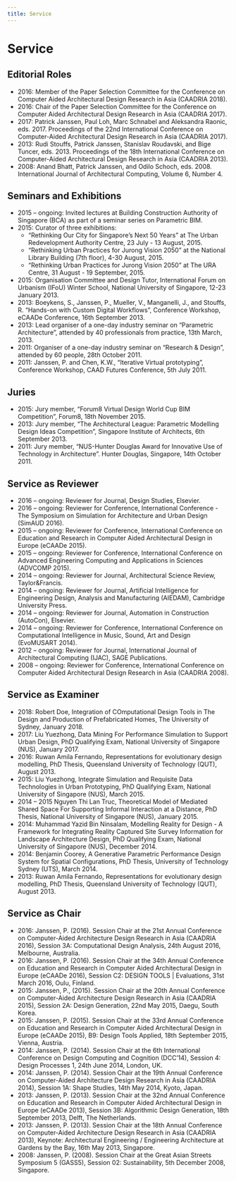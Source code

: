 ```yaml
---
title: Service
---
```

# Service

## Editorial Roles

- 2016: Member of the Paper Selection Committee for the Conference on Computer Aided Architectural Design Research in Asia (CAADRIA 2018).
- 2016: Chair of the Paper Selection Committee for the Conference on Computer Aided Architectural Design Research in Asia (CAADRIA 2017).
- 2017: Patrick Janssen, Paul Loh, Marc Schnabel and Aleksandra Raonic, eds. 2017. Proceedings of the 22nd International Conference on Computer-Aided Architectural Design Research in Asia (CAADRIA 2017).
- 2013: Rudi Stouffs, Patrick Janssen, Stanislav Roudavski, and Bige Tuncer, eds. 2013. Proceedings of the 18th International Conference on Computer-Aided Architectural Design Research in Asia (CAADRIA 2013).
- 2008: Anand Bhatt, Patrick Janssen, and Odilo Schoch, eds. 2008. International Journal of Architectural Computing, Volume 6, Number 4.

## Seminars and Exhibitions

- 2015 – ongoing: Invited lectures at Building Construction Authority of Singapore (BCA) as part of a seminar series on Parametric BIM.
- 2015: Curator of three exhibitions:
  - “Rethinking Our City for Singapore’s Next 50 Years” at The Urban Redevelopment Authority Centre, 23 July - 13 August, 2015.
  - “Rethinking Urban Practices for Jurong Vision 2050” at the National Library Building (7th floor), 4-30 August, 2015.
  - “Rethinking Urban Practices for Jurong Vision 2050” at The URA Centre, 31 August - 19 September, 2015.
- 2015: Organisation Committee and Design Tutor, International Forum on Urbanism (IFoU) Winter School, National University of Singapore, 12-23 January 2013.
- 2013: Boeykens, S., Janssen, P., Mueller, V., Manganelli, J., and Stouffs, R. “Hands-on with Custom Digital Workflows”, Conference Workshop, eCAADe Conference, 16th September 2013.
- 2013: Lead organiser of a one-day industry seminar on “Parametric Architecture”, attended by 40 professionals from practice, 13th March, 2013.
- 2011: Organiser of a one-day industry seminar on “Research & Design”, attended by 60 people, 28th October 2011.
- 2011: Janssen, P. and Chen, K.W., “Iterative Virtual prototyping”, Conference Workshop, CAAD Futures Conference, 5th July 2011.

## Juries

- 2015: Jury member, “Forum8 Virtual Design World Cup BIM Competition”, Forum8, 18th November 2015.
- 2013: Jury member, “The Architectural League: Parametric Modelling Design Ideas Competition”, Singapore Institute of Architects, 6th September 2013.
- 2011: Jury member, “NUS-Hunter Douglas Award for Innovative Use of Technology in Architecture”. Hunter Douglas, Singapore, 14th October 2011.

## Service as Reviewer

- 2016 – ongoing: Reviewer for Journal, Design Studies, Elsevier.
- 2016 – ongoing: Reviewer for Conference, International Conference - The Symposium on Simulation for Architecture and Urban Design (SimAUD 2016).
- 2015 – ongoing: Reviewer for Conference, International Conference on Education and Research in Computer Aided Architectural Design in Europe (eCAADe 2015).
- 2015 – ongoing: Reviewer for Conference, International Conference on Advanced Engineering Computing and Applications in Sciences (ADVCOMP 2015).
- 2014 – ongoing: Reviewer for Journal, Architectural Science Review, Taylor&Francis.
- 2014 – ongoing: Reviewer for Journal, Artificial Intelligence for Engineering Design, Analysis and Manufacturing (AIEDAM), Cambridge University Press.
- 2014 – ongoing: Reviewer for Journal, Automation in Construction (AutoCon), Elsevier.
- 2014 – ongoing: Reviewer for Conference, International Conference on Computational Intelligence in Music, Sound, Art and Design (EvoMUSART 2014).
- 2012 – ongoing: Reviewer for Journal, International Journal of Architectural Computing (IJAC), SAGE Publications.
- 2008 – ongoing: Reviewer for Conference, International Conference on Computer Aided Architectural Design Research in Asia (CAADRIA 2008).

## Service as Examiner

- 2018: Robert Doe, Integration of COmputational Design Tools in The Design and Production of Prefabricated Homes, The University of Sydney, January 2018.
- 2017: Liu Yuezhong, Data Mining For Performance Simulation to Support Urban Design, PhD Qualifying Exam, National University of Singapore (NUS), January 2017.
- 2016: Ruwan Amila Fernando, Representations for evolutionary design modelling, PhD Thesis, Queensland University of Technology (QUT), August 2013.
- 2015: Liu Yuezhong, Integrate Simulation and Requisite Data Technologies in Urban Prototyping, PhD Qualifying Exam, National University of Singapore (NUS), March  2015.
- 2014 – 2015 Nguyen Thi Lan Truc, Theoretical Model of Mediated Shared Space For Supporting Informal Interaction at a Distance, PhD Thesis, National University of Singapore (NUS), January 2015.
- 2014: Muhammad Yazid Bin Ninsalam, Modelling Reality for Design - A Framework for Integrating Reality Captured Site Survey Information for Landscape Architecture Design, PhD Qualifying Exam, National University of Singapore (NUS), December 2014.
- 2014: Benjamin Coorey, A Generative Parametric Performance Design System for Spatial Configurations, PhD Thesis, University of Technology Sydney (UTS), March 2014.
- 2013: Ruwan Amila Fernando, Representations for evolutionary design modelling, PhD Thesis, Queensland University of Technology (QUT), August 2013.

## Service as Chair

- 2016: Janssen, P. (2016). Session Chair at the 21st Annual Conference on Computer-Aided Architecture Design Research in Asia (CAADRIA 2016), Session 3A: Computational Design Analysis, 24th August 2016, Melbourne, Australia.
- 2016: Janssen, P. (2016). Session Chair at the 34th Annual Conference on Education and Research in Computer Aided Architectural Design in Europe (eCAADe 2016), Session C2: DESIGN TOOLS \| Evaluations, 31st March 2016, Oulu, Finland.
- 2015: Janssen, P., (2015). Session Chair at the 20th Annual Conference on Computer-Aided Architecture Design Research in Asia (CAADRIA 2015), Session 2A: Design Generation, 22nd May 2015, Daegu, South Korea.
- 2015: Janssen, P. (2015). Session Chair at the 33rd Annual Conference on Education and Research in Computer Aided Architectural Design in Europe (eCAADe 2015), B9: Design Tools Applied, 18th September 2015, Vienna, Austria.
- 2014: Janssen, P. (2014). Session Chair at the 6th International Conference on Design Computing and Cognition (DCC’14), Session 4: Design Processes 1, 24th June 2014, London, UK.
- 2014: Janssen, P. (2014). Session Chair at the 19th Annual Conference on Computer-Aided Architecture Design Research in Asia (CAADRIA 2014), Session 1A: Shape Studies, 14th May 2014, Kyoto, Japan.
- 2013: Janssen, P. (2013). Session Chair at the 32nd Annual Conference on Education and Research in Computer Aided Architectural Design in Europe (eCAADe 2013), Session 3B: Algorithmic Design Generation, 18th September 2013, Delft, The Netherlands.
- 2013: Janssen, P. (2013). Session Chair at the 18th Annual Conference on Computer-Aided Architecture Design Research in Asia (CAADRIA 2013), Keynote: Architectural Engineering / Engineering Architecture at Gardens by the Bay, 16th May 2013, Singapore.
- 2008: Janssen, P. (2008). Session Chair at the Great Asian Streets Symposium 5 (GASS5), Session 02: Sustainability, 5th December 2008, Singapore.

